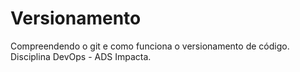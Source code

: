 # Versionamento
Compreendendo o git e como funciona o versionamento de código.
Disciplina DevOps - ADS Impacta.
